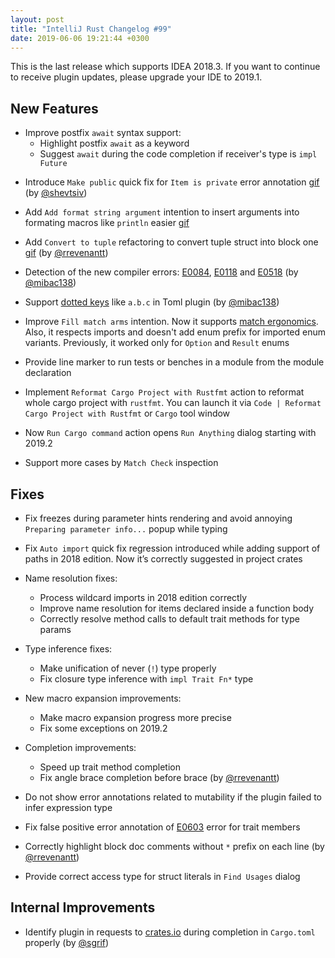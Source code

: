 ```yaml
---
layout: post
title: "IntelliJ Rust Changelog #99"
date: 2019-06-06 19:21:44 +0300
---
```



This is the last release which supports IDEA 2018.3. If you want to continue to
receive plugin updates, please upgrade your IDE to 2019.1.

## New Features

* Improve postfix `await` syntax support:
   <!-- https://github.com/intellij-rust/intellij-rust/pull/3893 -->
  * Highlight postfix `await` as a keyword
   <!-- https://github.com/intellij-rust/intellij-rust/pull/3895 -->
  * Suggest `await` during the code completion if receiver's type is `impl Future`

<!-- https://github.com/intellij-rust/intellij-rust/pull/3833  -->
* Introduce `Make public` quick fix for `Item is private` error annotation [gif](https://user-images.githubusercontent.com/2539310/59028063-4a3a8600-8863-11e9-83b0-97add7c43d48.gif) (by [@shevtsiv])

<!-- https://github.com/intellij-rust/intellij-rust/pull/3725 -->
* Add `Add format string argument` intention to insert arguments into formating macros like `println` easier [gif](https://user-images.githubusercontent.com/4854600/56230729-90564300-6085-11e9-8682-722e073e9539.gif)

<!-- https://github.com/intellij-rust/intellij-rust/pull/3920 -->
* Add `Convert to tuple` refactoring to convert tuple struct into block one [gif](https://user-images.githubusercontent.com/2539310/59028827-37c14c00-8865-11e9-8afe-7e74c3156677.gif) (by [@rrevenantt])

* Detection of the new compiler errors: [E0084](https://doc.rust-lang.org/error-index.html#E0084),
[E0118](https://doc.rust-lang.org/error-index.html#E0118) and
[E0518](https://doc.rust-lang.org/error-index.html#E0518) (by [@mibac138])

<!-- https://github.com/intellij-rust/intellij-rust/pull/3947 -->
* Support [dotted keys](https://github.com/toml-lang/toml#user-content-keys) like `a.b.c` in Toml plugin (by [@mibac138])

<!-- https://github.com/intellij-rust/intellij-rust/pull/3929 -->
* Improve `Fill match arms` intention. Now it supports [match ergonomics](https://github.com/rust-lang/rfcs/blob/master/text/2005-match-ergonomics.md).
Also, it respects imports and doesn't add enum prefix for imported enum variants. Previously, it worked only for `Option` and `Result` enums  

<!-- https://github.com/intellij-rust/intellij-rust/pull/3188 -->
* Provide line marker to run tests or benches in a module from the module declaration

<!-- https://github.com/intellij-rust/intellij-rust/pull/3509 -->
* Implement `Reformat Cargo Project with Rustfmt` action to reformat whole cargo project with `rustfmt`.
You can launch it via `Code | Reformat Cargo Project with Rustfmt` or `Cargo` tool window

<!-- https://github.com/intellij-rust/intellij-rust/pull/3907 -->
* Now `Run Cargo command` action opens `Run Anything` dialog starting with 2019.2

<!-- https://github.com/intellij-rust/intellij-rust/pull/3876 -->
* Support more cases by `Match Check` inspection

## Fixes

<!-- https://github.com/intellij-rust/intellij-rust/pull/3917 -->
* Fix freezes during parameter hints rendering and avoid annoying `Preparing parameter info...` popup while typing

* Fix `Auto import` quick fix regression introduced while adding support of paths in 2018 edition. Now it’s correctly suggested in project crates

* Name resolution fixes:
   <!-- https://github.com/intellij-rust/intellij-rust/pull/3913 -->
  * Process wildcard imports in 2018 edition correctly
   <!-- https://github.com/intellij-rust/intellij-rust/pull/3714 -->
  * Improve name resolution for items declared inside a function body
   <!-- https://github.com/intellij-rust/intellij-rust/pull/3932 -->
  * Correctly resolve method calls to default trait methods for type params

* Type inference fixes:
   <!-- https://github.com/intellij-rust/intellij-rust/pull/3933 -->
  * Make unification of never (`!`) type properly
   <!-- https://github.com/intellij-rust/intellij-rust/pull/3930 -->
  * Fix closure type inference with `impl Trait Fn*` type
  
* New macro expansion improvements:
   <!-- https://github.com/intellij-rust/intellij-rust/pull/3945 -->
  * Make macro expansion progress more precise
   <!-- https://github.com/intellij-rust/intellij-rust/pull/3967 -->
  * Fix some exceptions on 2019.2
  
* Completion improvements:
   <!-- https://github.com/intellij-rust/intellij-rust/pull/3878 -->
  * Speed up trait method completion 
   <!-- https://github.com/intellij-rust/intellij-rust/pull/3881 -->
  * Fix angle brace completion before brace (by [@rrevenantt])

<!-- https://github.com/intellij-rust/intellij-rust/pull/3922 -->
* Do not show error annotations related to mutability if the plugin failed to infer expression type

<!-- https://github.com/intellij-rust/intellij-rust/pull/3951 -->
* Fix false positive error annotation of [E0603](https://doc.rust-lang.org/error-index.html#E0603) error for trait members

<!-- https://github.com/intellij-rust/intellij-rust/pull/3797 -->
* Correctly highlight block doc comments without `*` prefix on each line (by [@rrevenantt])

<!-- https://github.com/intellij-rust/intellij-rust/pull/3931 -->
* Provide correct access type for struct literals in `Find Usages` dialog

## Internal Improvements

<!-- https://github.com/intellij-rust/intellij-rust/pull/3880 -->
* Identify plugin in requests to [crates.io](https://crates.io/) during completion in `Cargo.toml` properly (by [@sgrif])



[@mibac138]: https://github.com/mibac138
[@rrevenantt]: https://github.com/rrevenantt
[@sgrif]: https://github.com/sgrif
[@shevtsiv]: https://github.com/shevtsiv

